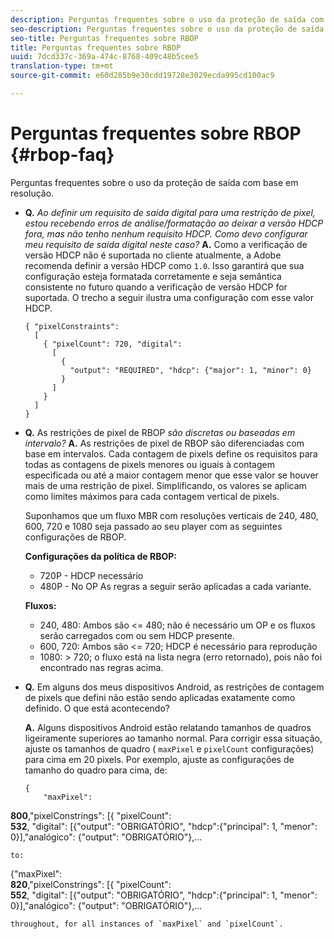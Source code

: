 ```yaml
---
description: Perguntas frequentes sobre o uso da proteção de saída com base em resolução.
seo-description: Perguntas frequentes sobre o uso da proteção de saída com base em resolução.
seo-title: Perguntas frequentes sobre RBOP
title: Perguntas frequentes sobre RBOP
uuid: 7dcd337c-369a-474c-8768-409c48b5cee5
translation-type: tm+mt
source-git-commit: e60d285b9e30cdd19728e3029ecda995cd100ac9

---
```



# Perguntas frequentes sobre RBOP {#rbop-faq}

Perguntas frequentes sobre o uso da proteção de saída com base em resolução.

* **Q.** *Ao definir um requisito de saída digital para uma restrição de pixel, estou recebendo erros de análise/formatação ao deixar a versão HDCP fora, mas não tenho nenhum requisito HDCP. Como devo configurar meu requisito de saída digital neste caso?* **A.** Como a verificação de versão HDCP não é suportada no cliente atualmente, a Adobe recomenda definir a versão HDCP como `1.0`. Isso garantirá que sua configuração esteja formatada corretamente e seja semântica consistente no futuro quando a verificação de versão HDCP for suportada. O trecho a seguir ilustra uma configuração com esse valor HDCP.

   ```
   { "pixelConstraints":  
     [  
       { "pixelCount": 720, "digital":  
         [  
           {  
             "output": "REQUIRED", "hdcp": {"major": 1, "minor": 0}  
           }  
         ]  
       }  
     ]  
   }
   ```

* **Q.** As restrições de pixel de RBOP *são discretas ou baseadas em intervalo?* **A.** As restrições de pixel de RBOP são diferenciadas com base em intervalos. Cada contagem de pixels define os requisitos para todas as contagens de pixels menores ou iguais à contagem especificada ou até a maior contagem menor que esse valor se houver mais de uma restrição de pixel. Simplificando, os valores se aplicam como limites máximos para cada contagem vertical de pixels.

   Suponhamos que um fluxo MBR com resoluções verticais de 240, 480, 600, 720 e 1080 seja passado ao seu player com as seguintes configurações de RBOP.

   **Configurações da política de RBOP:**

   * 720P - HDCP necessário
   * 480P - No OP
   As regras a seguir serão aplicadas a cada variante.

   **Fluxos:**

   * 240, 480: Ambos são &lt;= 480; não é necessário um OP e os fluxos serão carregados com ou sem HDCP presente.
   * 600, 720: Ambos são &lt;= 720; HDCP é necessário para reprodução
   * 1080: > 720; o fluxo está na lista negra (erro retornado), pois não foi encontrado nas regras acima.


* **Q.** Em alguns dos meus dispositivos Android, as restrições de contagem de pixels que defini não estão sendo aplicadas exatamente como definido. O que está acontecendo?

   **A.** Alguns dispositivos Android estão relatando tamanhos de quadros ligeiramente superiores ao tamanho normal. Para corrigir essa situação, ajuste os tamanhos de quadro ( `maxPixel` e `pixelCount` configurações) para cima em 20 pixels. Por exemplo, ajuste as configurações de tamanho do quadro para cima, de:

   ```
   { 
       "maxPixel":  
   
<b>800</b>,&quot;pixelConstrings&quot;: [{ &quot;pixelCount&quot;:\
<b>532</b>, &quot;digital&quot;: [{&quot;output&quot;: &quot;OBRIGATÓRIO&quot;, &quot;hdcp&quot;:{&quot;principal&quot;: 1, &quot;menor&quot;: 0}],&quot;analógico&quot;: {&quot;output&quot;: &quot;OBRIGATÓRIO&quot;},...

```
to: 
```
{&quot;maxPixel&quot;:\
<b>820</b>,&quot;pixelConstrings&quot;: [{ &quot;pixelCount&quot;:\
<b>552</b>, &quot;digital&quot;: [{&quot;output&quot;: &quot;OBRIGATÓRIO&quot;, &quot;hdcp&quot;:{&quot;principal&quot;: 1, &quot;menor&quot;: 0}],&quot;analógico&quot;: {&quot;output&quot;: &quot;OBRIGATÓRIO&quot;},...

```
throughout, for all instances of `maxPixel` and `pixelCount`.

